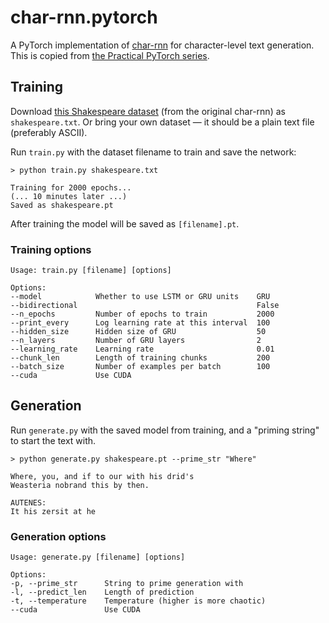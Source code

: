 # char-rnn.pytorch

A PyTorch implementation of [char-rnn](https://github.com/karpathy/char-rnn) for character-level text generation. This is copied from [the Practical PyTorch series](https://github.com/spro/practical-pytorch/blob/master/char-rnn-generation/char-rnn-generation.ipynb).

## Training

Download [this Shakespeare dataset](https://raw.githubusercontent.com/karpathy/char-rnn/master/data/tinyshakespeare/input.txt) (from the original char-rnn) as `shakespeare.txt`.  Or bring your own dataset &mdash; it should be a plain text file (preferably ASCII).

Run `train.py` with the dataset filename to train and save the network:

```
> python train.py shakespeare.txt

Training for 2000 epochs...
(... 10 minutes later ...)
Saved as shakespeare.pt
```
After training the model will be saved as `[filename].pt`.

### Training options

```
Usage: train.py [filename] [options]

Options:
--model            Whether to use LSTM or GRU units    GRU
--bidirectional                                        False
--n_epochs         Number of epochs to train           2000
--print_every      Log learning rate at this interval  100
--hidden_size      Hidden size of GRU                  50
--n_layers         Number of GRU layers                2
--learning_rate    Learning rate                       0.01
--chunk_len        Length of training chunks           200
--batch_size       Number of examples per batch        100
--cuda             Use CUDA
```

## Generation

Run `generate.py` with the saved model from training, and a "priming string" to start the text with.

```
> python generate.py shakespeare.pt --prime_str "Where"

Where, you, and if to our with his drid's
Weasteria nobrand this by then.

AUTENES:
It his zersit at he
```

### Generation options
```
Usage: generate.py [filename] [options]

Options:
-p, --prime_str      String to prime generation with
-l, --predict_len    Length of prediction
-t, --temperature    Temperature (higher is more chaotic)
--cuda               Use CUDA
```

